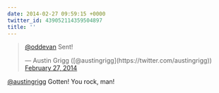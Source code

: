 ```yaml
---
date: 2014-02-27 09:59:15 +0000
twitter_id: 439052114359504897
title: ''
---
```


<blockquote class="twitter-tweet"><p lang="en" dir="ltr"><a href="https://twitter.com/oddEvan?ref_src=twsrc%5Etfw">@oddevan</a> Sent!</p>&mdash; Austin Grigg ([@austingrigg](https://twitter.com/austingrigg)) <a href="https://twitter.com/austingrigg/status/439035966561746944?ref_src=twsrc%5Etfw">February 27, 2014</a></blockquote>
<script async src="https://platform.twitter.com/widgets.js" charset="utf-8"></script>

[@austingrigg](https://twitter.com/austingrigg) Gotten! You rock, man!

